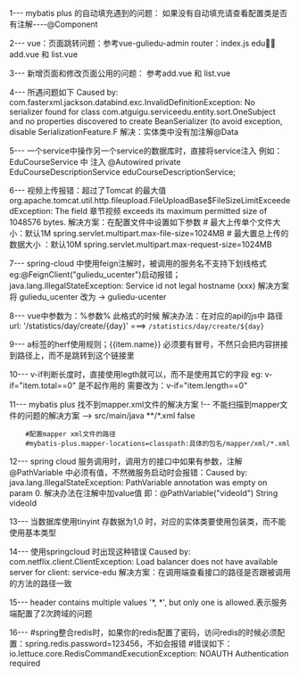 1---   mybatis plus 的自动填充遇到的问题：   如果没有自动填充请查看配置类是否有注解----@Component
		
2---   vue：页面跳转问题：参考vue-guliedu-admin router：index.js  edu:teacher:add.vue 和 list.vue

3---   新增页面和修改页面公用的问题： 参考add.vue 和 list.vue

4---   所遇问题如下
		Caused by: 
		com.fasterxml.jackson.databind.exc.InvalidDefinitionException: 
		No serializer found for class com.atguigu.serviceedu.entity.sort.OneSubject and no properties discovered to create BeanSerializer (to avoid exception, disable SerializationFeature.F
		解决：实体类中没有加注解@Data
		
5---   一个service中操作另一个service的数据库时，直接将service注入
	   例如：EduCourseService 中 注入 @Autowired private EduCourseDescriptionService eduCourseDescriptionService;


6---   视频上传报错：超过了Tomcat 的最大值
		org.apache.tomcat.util.http.fileupload.FileUploadBase$FileSizeLimitExceededException: 
		The field 章节视频 exceeds its maximum permitted size of 1048576 bytes.
		解决方案：在配置文件中设置如下参数
		# 最大上传单个文件大小：默认1M
		spring.servlet.multipart.max-file-size=1024MB
		# 最大置总上传的数据大小 ：默认10M
		spring.servlet.multipart.max-request-size=1024MB

7---   spring-cloud 中使用feign注解时，被调用的服务名不支持下划线格式
		eg:@FeignClient("guliedu_ucenter")启动报错；java.lang.IllegalStateException: Service id not legal hostname (xxx)
		解决方案将    guliedu_ucenter  改为 -> guliedu-ucenter
	
8---   vue中参数为：%参数% 此格式的时候
		解决办法：在对应的api的js中 路径 url: '/statistics/day/create/{day}' ===> `/statistics/day/create/${day}`
	
	
9---   a标签的herf使用规则；<a :href="'/teacher/'+item.teacherId" >{{item.name}}</a>
		必须要有冒号，不然只会把内容拼接到路径上，而不是跳转到这个链接里
	
	
10---  v-if判断长度时，直接使用legth就可以，而不是使用其它的字段
		eg: v-if="item.total==0" 是不起作用的  需要改为：v-if="item.length==0"
	
	
11---  mybatis plus 找不到mapper.xml文件的解决方案
		!-- 不能扫描到mapper文件的问题的解决方案 -->
		<build>
			<!-- 拷贝资源文件 -->
			<!-- 添加此节点将mybatis的XxxMapper.xml文件发布到target路径下 -->
			<resources>
				<resource>
					<directory>src/main/java</directory>
					<includes>
						<include>**/*.xml</include>
					</includes>
					<filtering>false</filtering>
				</resource>
			</resources>
		</build>
		

		#配置mapper xml文件的路径
		#mybatis-plus.mapper-locations=classpath:具体的包名/mapper/xml/*.xml

12---  spring cloud 服务调用时，调用方的接口中如果有参数，注解@PathVariable 中必须有值，不然微服务启动时会报错：Caused by: java.lang.IllegalStateException: PathVariable annotation was empty on param 0.
		解决办法在注解中加value值 即：@PathVariable("videoId") String videoId
		
		
13---  当数据库使用tinyint 存数据为1,0 时，对应的实体类要使用包装类，而不能使用基本类型

14---  使用springcloud 时出现这种错误 Caused by: com.netflix.client.ClientException: Load balancer does not have available server for client: service-edu
		解决方案：在调用端查看接口的路径是否跟被调用的方法的路径一致
		
		
15---  header contains multiple values '*, *', but only one is allowed.表示服务端配置了2次跨域的问题

16---  #spring整合redis时，如果你的redis配置了密码，访问redis的时候必须配置：spring.redis.password=123456，不如会报错
		#错误如下：io.lettuce.core.RedisCommandExecutionException: NOAUTH Authentication required
